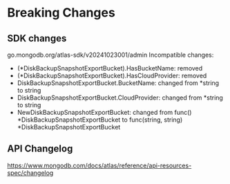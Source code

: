 # Breaking Changes

## SDK changes

go.mongodb.org/atlas-sdk/v20241023001/admin
Incompatible changes:

- (\*DiskBackupSnapshotExportBucket).HasBucketName: removed
- (\*DiskBackupSnapshotExportBucket).HasCloudProvider: removed
- DiskBackupSnapshotExportBucket.BucketName: changed from \*string to string
- DiskBackupSnapshotExportBucket.CloudProvider: changed from \*string to string
- NewDiskBackupSnapshotExportBucket: changed from func() *DiskBackupSnapshotExportBucket to func(string, string) *DiskBackupSnapshotExportBucket

## API Changelog

https://www.mongodb.com/docs/atlas/reference/api-resources-spec/changelog
